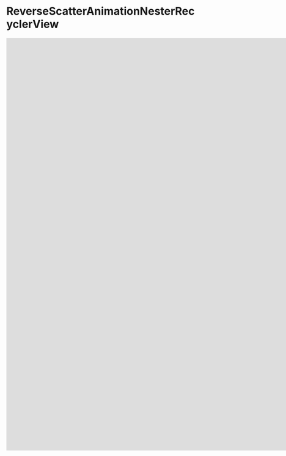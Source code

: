 # ReverseScatterAnimationNesterRecyclerView
<iframe width="1920" height="1080"
src="https://www.youtube.com/watch?v=Ru1ynQyy1gk&feature=youtu.be"
frameborder="0" allowfullscreen></iframe>
